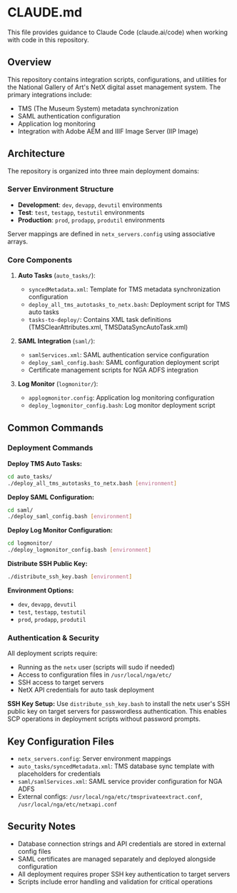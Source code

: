 # CLAUDE.md

This file provides guidance to Claude Code (claude.ai/code) when working with code in this repository.

## Overview

This repository contains integration scripts, configurations, and utilities for the National Gallery of Art's NetX digital asset management system. The primary integrations include:

- TMS (The Museum System) metadata synchronization
- SAML authentication configuration  
- Application log monitoring
- Integration with Adobe AEM and IIIF Image Server (IIP Image)

## Architecture

The repository is organized into three main deployment domains:

### Server Environment Structure
- **Development**: `dev`, `devapp`, `devutil` environments
- **Test**: `test`, `testapp`, `testutil` environments  
- **Production**: `prod`, `prodapp`, `produtil` environments

Server mappings are defined in `netx_servers.config` using associative arrays.

### Core Components

1. **Auto Tasks** (`auto_tasks/`):
   - `syncedMetadata.xml`: Template for TMS metadata synchronization configuration
   - `deploy_all_tms_autotasks_to_netx.bash`: Deployment script for TMS auto tasks
   - `tasks-to-deploy/`: Contains XML task definitions (TMSClearAttributes.xml, TMSDataSyncAutoTask.xml)

2. **SAML Integration** (`saml/`):
   - `samlServices.xml`: SAML authentication service configuration
   - `deploy_saml_config.bash`: SAML configuration deployment script
   - Certificate management scripts for NGA ADFS integration

3. **Log Monitor** (`logmonitor/`):
   - `applogmonitor.config`: Application log monitoring configuration
   - `deploy_logmonitor_config.bash`: Log monitor deployment script

## Common Commands

### Deployment Commands

**Deploy TMS Auto Tasks:**
```bash
cd auto_tasks/
./deploy_all_tms_autotasks_to_netx.bash [environment]
```

**Deploy SAML Configuration:**
```bash
cd saml/
./deploy_saml_config.bash [environment]
```

**Deploy Log Monitor Configuration:**
```bash
cd logmonitor/
./deploy_logmonitor_config.bash [environment]
```

**Distribute SSH Public Key:**
```bash
./distribute_ssh_key.bash [environment]
```

**Environment Options:**
- `dev`, `devapp`, `devutil`
- `test`, `testapp`, `testutil` 
- `prod`, `prodapp`, `produtil`

### Authentication & Security

All deployment scripts require:
- Running as the `netx` user (scripts will sudo if needed)
- Access to configuration files in `/usr/local/nga/etc/`
- SSH access to target servers
- NetX API credentials for auto task deployment

**SSH Key Setup:**
Use `distribute_ssh_key.bash` to install the netx user's SSH public key on target servers for passwordless authentication. This enables SCP operations in deployment scripts without password prompts.

## Key Configuration Files

- `netx_servers.config`: Server environment mappings
- `auto_tasks/syncedMetadata.xml`: TMS database sync template with placeholders for credentials
- `saml/samlServices.xml`: SAML service provider configuration for NGA ADFS
- External configs: `/usr/local/nga/etc/tmsprivateextract.conf`, `/usr/local/nga/etc/netxapi.conf`

## Security Notes

- Database connection strings and API credentials are stored in external config files
- SAML certificates are managed separately and deployed alongside configuration
- All deployment requires proper SSH key authentication to target servers
- Scripts include error handling and validation for critical operations